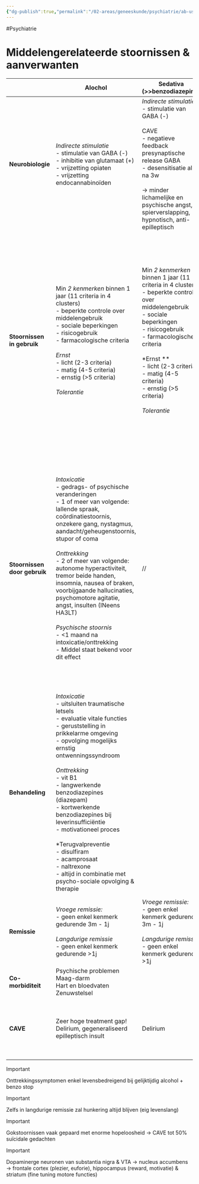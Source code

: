 ```yaml
---
{"dg-publish":true,"permalink":"/02-areas/geneeskunde/psychiatrie/ab-use-disorders/","noteIcon":"","created":"2024-11-24T10:55:27.735+01:00","updated":"2024-12-31T16:50:51.311+01:00"}
---
```


#Psychiatrie 

# Middelengerelateerde stoornissen & aanverwanten

|                              | **Alochol**                                                                                                                                                                                                                                                                                                                                                                                                                                                                                                                       | **Sedativa (>>benzodiazepine)**                                                                                                                                                                                                                                                                                           | **Stimulantia (cocaïne & amfetamines)**                                                                                                                                                                                                                                                                                                                                                                                                                                                                          | **Cannabis**                                                                                                                                                                                                                                                                                                                                                                                                                                                                                                                                                                       | **Hallucinogenen**                                                                                                                                                                                                                                                                                                                                          | **Opiaten**                                                                                                                                                                                                                                                                                                                                                                                    |
| ---------------------------- | --------------------------------------------------------------------------------------------------------------------------------------------------------------------------------------------------------------------------------------------------------------------------------------------------------------------------------------------------------------------------------------------------------------------------------------------------------------------------------------------------------------------------------- | ------------------------------------------------------------------------------------------------------------------------------------------------------------------------------------------------------------------------------------------------------------------------------------------------------------------------- | ---------------------------------------------------------------------------------------------------------------------------------------------------------------------------------------------------------------------------------------------------------------------------------------------------------------------------------------------------------------------------------------------------------------------------------------------------------------------------------------------------------------- | ---------------------------------------------------------------------------------------------------------------------------------------------------------------------------------------------------------------------------------------------------------------------------------------------------------------------------------------------------------------------------------------------------------------------------------------------------------------------------------------------------------------------------------------------------------------------------------- | ----------------------------------------------------------------------------------------------------------------------------------------------------------------------------------------------------------------------------------------------------------------------------------------------------------------------------------------------------------- | ---------------------------------------------------------------------------------------------------------------------------------------------------------------------------------------------------------------------------------------------------------------------------------------------------------------------------------------------------------------------------------------------- |
| **Neurobiologie**            | *Indirecte stimulatie*<br> - stimulatie van GABA (-) <br>- inhibitie van glutamaat (+) <br>- vrijzetting opiaten <br>- vrijzetting endocannabinoïden                                                                                                                                                                                                                                                                                                                                                                              | *Indirecte stimulatie*<br>  - stimulatie van GABA (-)  <br>  <br>CAVE  <br>- negatieve feedback presynaptische release GABA  <br>- desensitisatie al na 3w  <br>  <br>→ minder lichamelijke en psychische angst, spierverslapping, hypnotisch, anti-epilleptisch                                                          | *Directe stimulatie*<br>- cocaïne → volledige blokkade reuptake inhibitoren  <br>- amfetamines → reverse transporters → vrijstelling dopamine uit vesikels  <br>  <br>acute toename dopamine → euforie, verminderde vermoeidheid, mentale alertheid<br>                                                                                                                                                                                                                                                          | THC bindt aan high-affinity *cannabinoïde receptoren* in zenuwcellen  <br>→ hoge concentratie in hippocampus, striatum, cortex en cerebellum  <br>  <br>Endogene subtantie  <br>*anandamide*(derivaat van arachidonzuur)\|                                                                                                                                                                                                                                                                                                                                                         | *Klasse I Indol-Alkylamines (LSD)* <br>→ lijken op 5-HT  <br>  <br>*Klasse II Phenyl-Alkylamines (MDMA)  **<br>→ lijken op NA/DA/amfetamines <br>  <br>Stimulatie van 5-HT2A receptoren → hallucinogeen effect<br>                                                                                                                                          | *Indirecte stimulatie*<br>- stimulatie opioïde receptoren                                                                                                                                                                                                                                                                                                                                      |
| **Stoornissen in gebruik**   | Min *2 kenmerken* binnen 1 jaar (11 criteria in 4 clusters) <br>- beperkte controle over middelengebruik <br>- sociale beperkingen <br>- risicogebruik <br>- farmacologische criteria <br><br>*Ernst*<br>- licht (2-3 criteria) <br>- matig (4-5 criteria) <br>- ernstig (>5 criteria) <br><br>*Tolerantie*                                                                                                                                                                                                                       | Min *2 kenmerken* binnen 1 jaar (11 criteria in 4 clusters)  <br>- beperkte controle over middelengebruik  <br>- sociale beperkingen  <br>- risicogebruik  <br>- farmacologische criteria  <br>  <br>*Ernst **<br>- licht (2-3 criteria)  <br>- matig (4-5 criteria)  <br>- ernstig (>5 criteria)  <br>  <br>*Tolerantie* | Min *2 kenmerken* binnen 1 jaar (11 criteria in 4 clusters)  <br>- beperkte controle over middelengebruik  <br>- sociale beperkingen  <br>- risicogebruik  <br>- farmacologische criteria  <br>  <br>*Ernst*<br>- licht (2-3 criteria)  <br>- matig (4-5 criteria)  <br>- ernstig (>5 criteria)  <br>  <br>  <br>*Tolerantie* <br>- zeer snel  <br>- reverse tolerantie → acute paranoïde psychose  <br>  <br>Frequent  <br>**depressieve** episode / **angststoornis**                                          | Min *2 kenmerken* binnen 1 jaar (11 criteria in 4 clusters)  <br>- beperkte controle over middelengebruik  <br>- sociale beperkingen  <br>- risicogebruik  <br>- farmacologische criteria  <br>  <br>*Ernst*<br>- licht (2-3 criteria)  <br>- matig (4-5 criteria)  <br>- ernstig (>5 criteria)<br><br>*Tolerantie*                                                                                                                                                                                                                                                                | Min 2 kenmerken binnen 1 jaar (*10 criteria* in 4 clusters) <br>→ voor hallucinogenen **GEEN onttrekkingssymptomen** gekend                                                                                                                                                                                                                                 | Min *2 kenmerken* binnen 1 jaar (11 criteria in 4 clusters)  <br>- beperkte controle over middelengebruik  <br>- sociale beperkingen  <br>- risicogebruik  <br>- farmacologische criteria  <br>  <br>*Ernst*<br>- licht (2-3 criteria)  <br>- matig (4-5 criteria)  <br>- ernstig (>5 criteria)<br><br>*Tolerantie*<br>- zeer snel<br>- geen tolerantie voor pupilconstrictie of constipatie!! |
| **Stoornissen door gebruik** | *Intoxicatie*<br>- gedrags- of psychische veranderingen <br>- 1 of meer van volgende: lallende spraak, coördinatiestoornis, onzekere gang, nystagmus, aandacht/geheugenstoornis, stupor of coma <br><br>*Onttrekking*<br>- 2 of meer van volgende: autonome hyperactiviteit, tremor beide handen, insomnia, nausea of braken, voorbijgaande hallucinaties, psychomotore agitatie, angst, insulten (INeens HA3LT) <br><br>*Psychische stoornis*<br>- <1 maand na intoxicatie/onttrekking <br>- Middel staat bekend voor dit effect | //                                                                                                                                                                                                                                                                                                                        | *Intoxicatie*<br>- gedrags- of psychische veranderingen  <br>- 1 of meer van volgende: tachy/bradycardie,<br>**pupilverwijding**, hyper/hypotensie, transpireren/rillingen, nausea & braken, gewichtsafname, psychomotore agitatie, spierzwakte, AH-depressie, pijn op de borst, hartritmesoornissen, verwardheid, insulten, dyskinesieën, dystonieën of coma<br>  <br>*Onttrekking*<br>- vrl sombere stemming  <br>  <br>*Amfetamine psychose*<br>- paranoïde  <br>- hallucinaties  <br>- kenmerken van manie\| | *Intoxicatie*<br>- gedrags- of psychische veranderingen  <br>- 2 of meer van volgende: conjunctivale vaatinjectie, toegenomen eetlust, droge mond, tachycardie  <br>- bemoeilijkte coördinatie (cerebellum) gedurende 4-8u (bij matige doses)  <br>- paniekaanvallen, paranoïde psychosen & hallucinaties (bij hoge doses)  <br> <br> *Onttrekking*  <br>- 3 of meer van volgende <1w: prikkelbaarheid/agressie, nervositeit/angst, slaapproblemen, verminderde eetlust, rusteloosheid, sombere stemming, buikpijn, tremoren, transpireren, koorts, koude rillingen, hoofdpijn<br> | *Intoxicatie*<br>-  perceptieveranderingen tijdens  <br>**helder bewustzijn** en **intacte aandacht**  <br>- inwendige gespannenheid (na 30-60 mins) (bad trip)  <br>- psychotische belevenissen na 2-3u  <br>- gevoel van onthechting (na 4-5u)  <br> - persisterende perceptiestoornis  <br> <br>*Ontwenning*<br>- hoofdpijn, insomnia, depressie<br><br> | *Intoxicatie*  <br>- gedrags- of psychische veranderingen  <br>-  *pupilvernauwing*<br>- euforie, sedatie, nodding (bij matige doses)  <br>- bewusteloosheid, pinpoint pupils (bij overdosis)  <br>trage en oppervlakkige ademhaling  <br><br>*Onttrekking*  <br>- 3 of meer van volgende: misselijkheid, braken, spierpijn, rinorrhoe, pupilverwijding, pilo-erectie, transpireren, gapen     |
| **Behandeling**              | *Intoxicatie*<br>- uitsluiten traumatische letsels <br>- evaluatie vitale functies <br>- geruststelling in prikkelarme omgeving <br>- opvolging mogelijks ernstig ontwenningssyndroom <br><br>*Onttrekking*<br>- vit B1 <br>- langwerkende benzodiazepines (diazepam) <br>- kortwerkende benzodiazepines bij leverinsufficiëntie <br>- motivationeel proces <br><br>*Terugvalpreventie <br>- disulfiram <br>- acamprosaat<br>- naltrexone <br>- altijd in combinatie met psycho-sociale opvolging & therapie                      |                                                                                                                                                                                                                                                                                                                           | *Frequent depressieve episode / angststoornis*<br>- TCA  <br>- SNRI, NDRI  <br>  <br>*Intoxicatie*<br>- emesis, actieve kool  <br>- verzuring urine  <br>- cardiale monitoring voor arythmieën  <br>  <br>*Angst of agitatie*  <br>- PO benzodiazepines  <br>  <br>*Insulten*<br>- IV/IR benzodiazepines  <br>  <br>*Hyperthermie*  <br>- afkoeling  <br>  <br>*Cardiovasculaire complicaties*  <br>- aangewezen behandeling                                                                                     | Geen specifieke medische behandeling voor intoxicatie of onttrekking                                                                                                                                                                                                                                                                                                                                                                                                                                                                                                               | *Bad trip*  <br>- anxiolytica  <br>- ondersteuning   <br>  <br>*Psychotische belevingen*  <br>- atypische anti-psychotica  <br>  <br>*Flash backs*<br>- atypische anti-psychotica  <br>- benzodiazepines                                                                                                                                                    | *Intoxicatie*<br>- antagonisten → naloxone, naltrexone IV (CAVE inductie onttrekkingssyndroom)  <br>*Terugvalpreventie*  <br>- substitutie met agonisten met lange halfwaardetijd (*methadone* 1ste keuze → 1 dosis werkt 24-36u)  <br>- naltrexone gedurende 12m  <br><br>(CAVE  <br>**hypersensitiviteit opioïd receptor** → bij herval risico op fatale intoxicatie)                        |
| **Remissie**                 | *Vroege remissie:* <br>- geen enkel kenmerk gedurende 3m - 1j <br><br>*Langdurige remissie*<br>- geen enkel kenmerk gedurende >1j                                                                                                                                                                                                                                                                                                                                                                                                 | *Vroege remissie:* <br>- geen enkel kenmerk gedurende 3m - 1j <br><br>*Langdurige remissie*<br>- geen enkel kenmerk gedurende >1j                                                                                                                                                                                         | *Vroege remissie:* <br>- geen enkel kenmerk gedurende 3m - 1j <br><br>*Langdurige remissie*<br>- geen enkel kenmerk gedurende >1j                                                                                                                                                                                                                                                                                                                                                                                | *Vroege remissie:* <br>- geen enkel kenmerk gedurende 3m - 1j <br><br>*Langdurige remissie*<br>- geen enkel kenmerk gedurende >1j                                                                                                                                                                                                                                                                                                                                                                                                                                                  | *Vroege remissie:* <br>- geen enkel kenmerk gedurende 3m - 1j <br><br>*Langdurige remissie*<br>- geen enkel kenmerk gedurende >1j                                                                                                                                                                                                                           |                                                                                                                                                                                                                                                                                                                                                                                                |
| **Co-morbiditeit**           | Psychische problemen <br>Maag-darm <br>Hart en bloedvaten Zenuwstelsel                                                                                                                                                                                                                                                                                                                                                                                                                                                            |                                                                                                                                                                                                                                                                                                                           |                                                                                                                                                                                                                                                                                                                                                                                                                                                                                                                  | Bij langdurig gebruik:  <br>- amotivationeel syndroom  <br>- chronische longziektes                                                                                                                                                                                                                                                                                                                                                                                                                                                                                                |                                                                                                                                                                                                                                                                                                                                                             |                                                                                                                                                                                                                                                                                                                                                                                                |
| **CAVE**                     | Zeer hoge treatment gap! Delirium, gegeneraliseerd epilleptisch insult                                                                                                                                                                                                                                                                                                                                                                                                                                                            | Delirium                                                                                                                                                                                                                                                                                                                  | Cocaïne + alcohol → *cocaethyleen* (langere werkingsduur)  <br>Amfetamines worden gebruikt voor behandeling narcolepsie en ADHD                                                                                                                                                                                                                                                                                                                                                                                  | Gateway drug                                                                                                                                                                                                                                                                                                                                                                                                                                                                                                                                                                       | *Niet verslavend* <br>  <br>In proefdieren persisterende biochemische afwijkingen → degeneratie serotonerge axonen                                                                                                                                                                                                                                          | Verminderde gevoeligheid AH-centrum voor pCO2 stijging → risico op  *respiratoir falen*                                                                                                                                                                                                                                                                                                        |


> [!important]  
> Onttrekkingssymptomen enkel levensbedreigend bij gelijktijdig alcohol + benzo stop  
  
> [!important]  
> Zelfs in langdurige remissie zal hunkering altijd blijven (eig levenslang)  
  
> [!important]  
> Gokstoornissen vaak gepaard met enorme hopeloosheid → CAVE tot 50% suïcidale gedachten  
  
> [!important]  
> Dopaminerge neuronen van substantia nigra & VTA → nucleus accumbens → frontale cortex (plezier, euforie), hippocampus (reward, motivatie) & striatum (fine tuning motore functies)